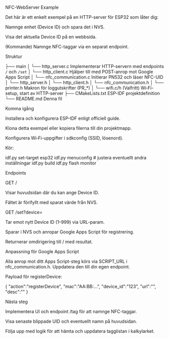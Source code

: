 NFC-WebServer Example

Det här är ett enkelt exempel på en HTTP-server för ESP32 som låter dig:

Namnge enhet (Device ID) och spara det i NVS.

Visa det aktuella Device ID på en webbsida.

(Kommande) Namnge NFC-taggar via en separat endpoint.

Struktur

├── main
│   └── http_server.c      Implementerar HTTP-servern med endpoints `/` och `/set`
│   └── http_client.c      Hjälper till med POST-anrop mot Google Apps Script
│   └── nfc_communication.c Initierar PN532 och läser NFC-UID
│   └── http_server.h
│   └── http_client.h
│   └── nfc_communication.h
│   └── printer.h          Makron för loggutskrifter (PR_*)
│   └── wifi.c/h           (Valfritt) Wi‑Fi-setup, start av HTTP-server
├── CMakeLists.txt         ESP-IDF projektdefinition
└── README.md              Denna fil

Komma igång

Installera och konfigurera ESP-IDF enligt officiell guide.

Klona detta exempel eller kopiera filerna till din projektmapp.

Konfigurera Wi‑Fi-uppgifter i sdkconfig (SSID, lösenord).

Kör:

idf.py set-target esp32
idf.py menuconfig    # justera eventuellt andra inställningar
idf.py build
idf.py flash monitor

Endpoints

GET /

Visar huvud­sidan där du kan ange Device ID.

Fältet är förifyllt med sparat värde från NVS.

GET /set?device=

Tar emot nytt Device ID (1–999) via URL-param.

Sparar i NVS och anropar Google Apps Script för registrering.

Returnerar omdirigering till / med resultat.

Anpassning för Google Apps Script

Alla anrop mot ditt Apps Script-steg körs via SCRIPT_URL i nfc_communication.h.
Uppdatera den till din egen endpoint.

Payload för registerDevice:

{ "action":"registerDevice", "mac":"AA:BB:...", "device_id":"123", "url":"", "desc":"" }

Nästa steg

Implementera UI och endpoint /tag för att namnge NFC-taggar.

Visa senaste blippade UID och eventuellt namn på huvud­sidan.

Följa upp med logik för att hämta och uppdatera tagg­listan i kalkyl­arket.
